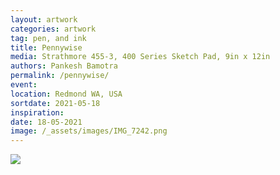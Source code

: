 ```yaml
---
layout: artwork
categories: artwork
tag: pen, and ink
title: Pennywise
media: Strathmore 455-3, 400 Series Sketch Pad, 9in x 12in
authors: Pankesh Bamotra
permalink: /pennywise/
event: 
location: Redmond WA, USA
sortdate: 2021-05-18
inspiration:
date: 18-05-2021
image: /_assets/images/IMG_7242.png
---
```

![](/_assets/images/IMG_7242.png)